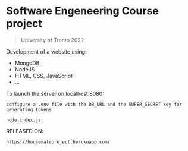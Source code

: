 # Software Engeneering Course project
> University of Trento 2022

Development of a website using:

* MongoDB
* NodeJS
* HTML, CSS, JavaScript
* ...

To launch the server on localhost:8080:

    configure a .env file with the DB_URL and the SUPER_SECRET key for generating tokens

    node index.js
    
    
 RELEASED ON:
 
    https://housemateproject.herokuapp.com/
    
    
